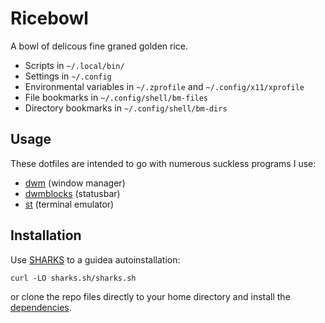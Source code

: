 # Ricebowl

A bowl of delicous fine graned golden rice.

- Scripts in `~/.local/bin/`
- Settings in `~/.config`
- Environmental variables in `~/.zprofile` and `~/.config/x11/xprofile`
- File bookmarks in `~/.config/shell/bm-files`
- Directory bookmarks in `~/.config/shell/bm-dirs`

## Usage

These dotfiles are intended to go with numerous suckless programs I use:

- [dwm](https://github.com/lukesmithxyz/dwm) (window manager)
- [dwmblocks](https://github.com/lukesmithxyz/dwmblocks) (statusbar)
- [st](https://github.com/lukesmithxyz/st) (terminal emulator)

## Installation

Use [SHARKS](https://shars.sh) to a guidea autoinstallation:

```
curl -LO sharks.sh/sharks.sh
```

or clone the repo files directly to your home directory and install the [dependencies](https://github.com/LukeSmithxyz/LARBS/blob/master/static/progs.csv).


